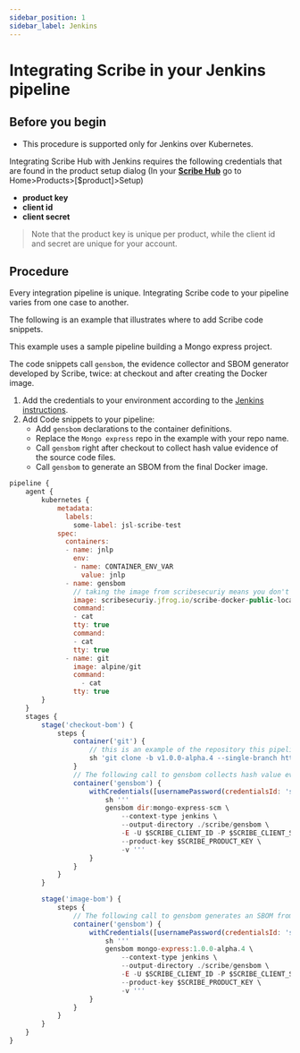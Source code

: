 ```yaml
---
sidebar_position: 1
sidebar_label: Jenkins
---
```


# Integrating Scribe in your Jenkins pipeline 

## Before you begin
* This procedure is supported only for Jenkins over Kubernetes.

Integrating Scribe Hub with Jenkins requires the following credentials that are found in the product setup dialog (In your **[Scribe Hub](https://prod.hub.scribesecurity.com/ "Scribe Hub Link")** go to Home>Products>[$product]>Setup)

* **product key**
* **client id**
* **client secret**

>Note that the product key is unique per product, while the client id and secret are unique for your account.

## Procedure
Every integration pipeline is unique. 
Integrating Scribe code to your pipeline varies from one case to another.

The following is an example that illustrates where to add Scribe code snippets. 

This example uses a sample pipeline building a Mongo express project. 

The code snippets call `gensbom`, the evidence collector and SBOM generator developed by Scribe, twice: at checkout and after creating the Docker image.

1. Add the credentials to your environment according to the [Jenkins instructions](https://www.jenkins.io/doc/book/using/using-credentials/ "Jenkins Instructions").
1. Add Code snippets to your pipeline:   
    * Add `gensbom` declarations to the container definitions.
    * Replace the `Mongo express` repo in the example with your repo name.
    * Call `gensbom` right after checkout to collect hash value evidence of the source code files.
    * Call `gensbom` to generate an SBOM from the final Docker image.
         

```javascript
pipeline {
    agent {
        kubernetes {
            metadata:
              labels:
                some-label: jsl-scribe-test
            spec:
              containers:
              - name: jnlp
                env:
                - name: CONTAINER_ENV_VAR
                  value: jnlp
              - name: gensbom
                // taking the image from scribesecuriy means you don't need to have a local version
                image: scribesecuriy.jfrog.io/scribe-docker-public-local/gensbom:latest 
                command:
                - cat
                tty: true
                command:
                - cat
                tty: true
              - name: git
                image: alpine/git
                command:
                  - cat
                tty: true
        }
    }
    stages {
        stage('checkout-bom') {
            steps {
                container('git') {
                    // this is an example of the repository this pipeline is running on. replace with your own repository
                    sh 'git clone -b v1.0.0-alpha.4 --single-branch https://github.com/mongo-express/mongo-express.git mongo-express-scm'
                }
                // The following call to gensbom collects hash value evidence of the source code files to facilitate the integrity validation
                container('gensbom') {
                    withCredentials([usernamePassword(credentialsId: 'scribe-staging-auth-id', usernameVariable: 'SCRIBE_CLIENT_ID', passwordVariable: 'SCRIBE_CLIENT_SECRET', productkeyVariable: 'SCRIBE_PRODUCT_KEY')]) {
                        sh '''
                        gensbom dir:mongo-express-scm \
                            --context-type jenkins \
                            --output-directory ./scribe/gensbom \ 
                            -E -U $SCRIBE_CLIENT_ID -P $SCRIBE_CLIENT_SECRET \
                            --product-key $SCRIBE_PRODUCT_KEY \
                            -v '''
                    }
                }
            }
        }

        stage('image-bom') {
            steps {
                // The following call to gensbom generates an SBOM from the docker image
                container('gensbom') {
                    withCredentials([usernamePassword(credentialsId: 'scribe-staging-auth-id', usernameVariable: 'SCRIBE_CLIENT_ID', passwordVariable: 'SCRIBE_CLIENT_SECRET', productkeyVariable: 'SCRIBE_PRODUCT_KEY')]) {
                        sh '''
                        gensbom mongo-express:1.0.0-alpha.4 \
                            --context-type jenkins \
                            --output-directory ./scribe/gensbom \ 
                            -E -U $SCRIBE_CLIENT_ID -P $SCRIBE_CLIENT_SECRET \
                            --product-key $SCRIBE_PRODUCT_KEY \
                            -v '''
                    }
                }
            }
        }
    }
}
```
